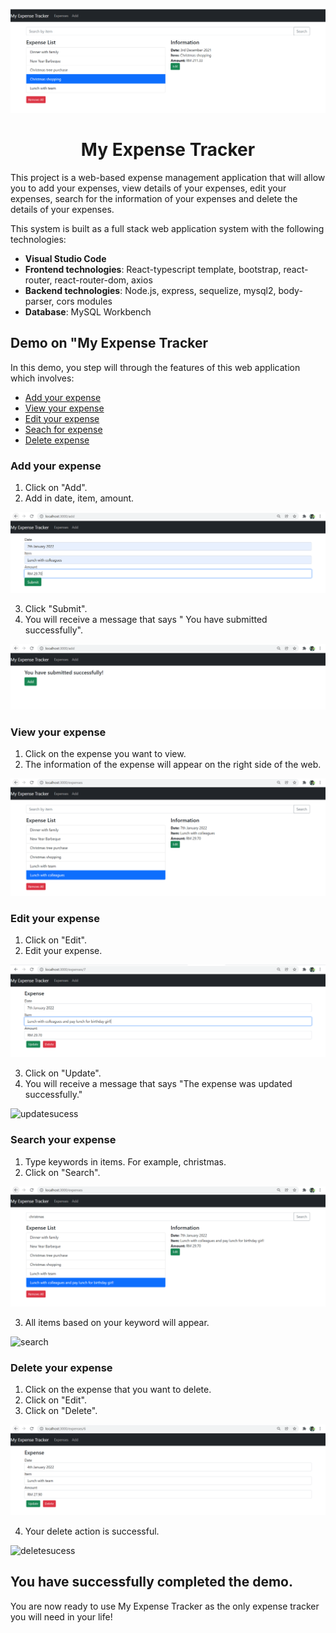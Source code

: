 ![landingpage](/landingpage.jpg)

<h1 align = "center">My Expense Tracker</h1>

This project is a web-based expense management application that will allow you to add your expenses, view details of your expenses, edit your expenses, search for the information of your expenses and delete the details of your expenses.   

This system is built as a full stack web application system with the following technologies:  
* **Visual Studio Code**  
* **Frontend technologies**: React-typescript template, bootstrap, react-router, react-router-dom, axios  
* **Backend technologies**: Node.js, express, sequelize, mysql2, body-parser, cors modules   
* **Database**: MySQL Workbench   

## Demo on "My Expense Tracker  

In this demo, you step will through the features of this web application which involves:   
* <a href = "">Add your expense</a>
* <a href = "">View your expense</a>
* <a href = "">Edit your expense</a>
* <a href = "">Seach for expense</a>
* <a href = "">Delete expense</a>

### Add your expense  
   
1. Click on "Add".  
2. Add in date, item, amount.  

![addin](/addin.jpg)

3. Click "Submit".   
4. You will receive a message that says " You have submitted successfully".   

![addsucess](/addsucess.jpg)  

### View your expense  

1. Click on the expense you want to view.
2. The information of the expense will appear on the right side of the web.   

![view](/viewexpense.jpg)  

### Edit your expense   

1. Click on "Edit".
2. Edit your expense.   

![update](/update.jpg)  

3. Click on "Update".   
4. You will receive a message that says "The expense was updated successfully."   

![updatesucess](/updatesucess.jpg)   

### Search your expense   

1. Type keywords in items. For example, christmas.
2. Click on "Search".   

![search](/search.jpg)  

3. All items based on your keyword will appear.   

![search](/searchsuccess.jpg)  

### Delete your expense

1. Click on the expense that you want to delete.   
2. Click on "Edit".   
3. Click on "Delete".   

![delete](/delete.jpg)  

4. Your delete action is successful.   

![deletesucess](/deletesucess.jpg)  

## You have successfully completed the demo.  
You are now ready to use My Expense Tracker as the only expense tracker you will need in your life! 
